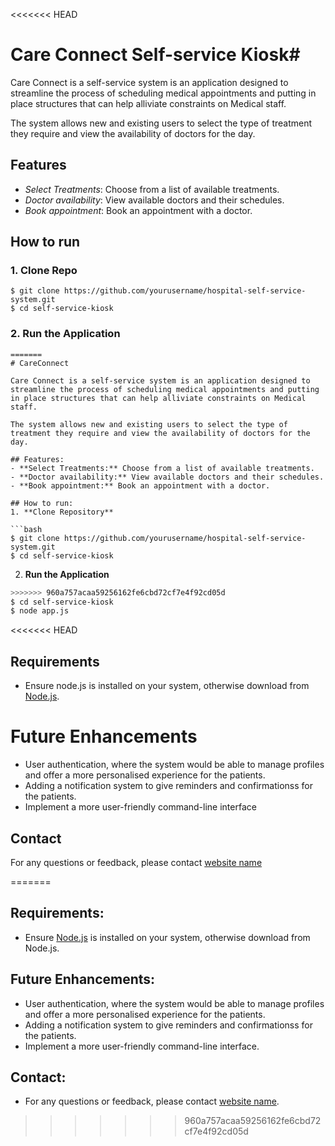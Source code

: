 <<<<<<< HEAD
# Care Connect Self-service Kiosk#

Care Connect is a self-service system is an application designed to streamline the process of scheduling medical appointments and putting in place structures that can help alliviate constraints on Medical staff. 

The system allows new and existing users to select the type of treatment they require and view the availability of doctors for the day.

## Features
- *Select Treatments*: Choose from a list of available treatments.
- *Doctor availability*: View available doctors and their schedules.
- *Book appointment*: Book an appointment with a doctor.

## How to run
### 1. Clone Repo
```
$ git clone https://github.com/yourusername/hospital-self-service-system.git
$ cd self-service-kiosk
```
### 2. Run the Application
```
=======
# CareConnect

Care Connect is a self-service system is an application designed to streamline the process of scheduling medical appointments and putting in place structures that can help alliviate constraints on Medical staff.

The system allows new and existing users to select the type of treatment they require and view the availability of doctors for the day.

## Features:
- **Select Treatments:** Choose from a list of available treatments.
- **Doctor availability:** View available doctors and their schedules.
- **Book appointment:** Book an appointment with a doctor.

## How to run:
1. **Clone Repository**

```bash
$ git clone https://github.com/yourusername/hospital-self-service-system.git
$ cd self-service-kiosk
```

2. **Run the Application**

```bash
>>>>>>> 960a757acaa59256162fe6cbd72cf7e4f92cd05d
$ cd self-service-kiosk
$ node app.js
```

<<<<<<< HEAD
## Requirements
- Ensure node.js is installed on your system, otherwise download from [Node.js](https://nodejs.org/).

# Future Enhancements
- User authentication, where the system would be able to manage profiles and offer a more personalised experience for the patients.
- Adding a notification system to give reminders and confirmationss for the patients.
- Implement a more user-friendly command-line interface

## Contact
For any questions or feedback, please contact [website name](email)

=======
## Requirements:
- Ensure [Node.js](https://nodejs.org/) is installed on your system, otherwise download from Node.js.

## Future Enhancements:
- User authentication, where the system would be able to manage profiles and offer a more personalised experience for the patients.
- Adding a notification system to give reminders and confirmationss for the patients.
- Implement a more user-friendly command-line interface.

## Contact:
- For any questions or feedback, please contact [website name](#).
>>>>>>> 960a757acaa59256162fe6cbd72cf7e4f92cd05d
